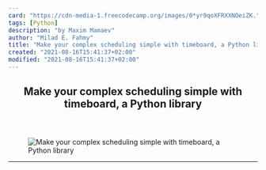 ```yaml
---
card: "https://cdn-media-1.freecodecamp.org/images/0*yr9qoXFRXXNOeiZK."
tags: [Python]
description: "by Maxim Mamaev"
author: "Milad E. Fahmy"
title: "Make your complex scheduling simple with timeboard, a Python library"
created: "2021-08-16T15:41:37+02:00"
modified: "2021-08-16T15:41:37+02:00"
---
```

<div class="site-wrapper">
<main id="site-main" class="site-main outer">
<div class="inner">
<article class="post-full post tag-python tag-programming tag-business tag-tech tag-productivity ">
<header class="post-full-header">
<h1 class="post-full-title">Make your complex scheduling simple with timeboard, a Python library</h1>
</header>
<figure class="post-full-image">
<picture>
<source media="(max-width: 700px)" sizes="1px" srcset="data:image/gif;base64,R0lGODlhAQABAIAAAAAAAP///yH5BAEAAAAALAAAAAABAAEAAAIBRAA7 1w">
<source media="(min-width: 701px)" sizes="(max-width: 800px) 400px,
(max-width: 1170px) 700px,
1400px" srcset="https://cdn-media-1.freecodecamp.org/images/0*yr9qoXFRXXNOeiZK. 300w,
https://cdn-media-1.freecodecamp.org/images/0*yr9qoXFRXXNOeiZK. 600w,
https://cdn-media-1.freecodecamp.org/images/0*yr9qoXFRXXNOeiZK. 1000w,
https://cdn-media-1.freecodecamp.org/images/0*yr9qoXFRXXNOeiZK. 2000w">
<img onerror="this.style.display='none'" src="https://cdn-media-1.freecodecamp.org/images/0*yr9qoXFRXXNOeiZK." alt="Make your complex scheduling simple with timeboard, a Python library">
</picture>
</figure>
<section class="post-full-content">
<div class="post-content medium-migrated-article">
</div>
<hr>
</section>
</article>
</div>
</main>
</div>
<!-- Google Tag Manager (noscript) -->
<!-- End Google Tag Manager (noscript) -->
